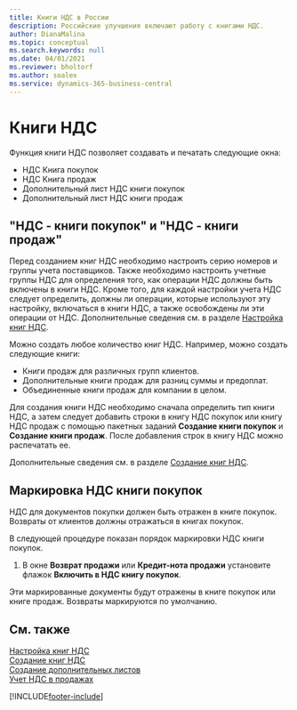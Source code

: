 ```yaml
---
title: Книги НДС в России
description: Российские улучшения включают работу с книгами НДС.
author: DianaMalina
ms.topic: conceptual
ms.search.keywords: null
ms.date: 04/01/2021
ms.reviewer: bholtorf
ms.author: soalex
ms.service: dynamics-365-business-central
---
```


# <a name="vat-ledgers"></a>Книги НДС

Функция книги НДС позволяет создавать и печатать следующие окна:

- НДС Книга покупок
- НДС Книга продаж
- Дополнительный лист НДС книги покупок
- Дополнительный лист НДС книги продаж

## <a name="vat-purchase-ledgers-and-vat-sales-ledgers"></a>"НДС - книги покупок" и "НДС - книги продаж"

Перед созданием книг НДС необходимо настроить серию номеров и группы учета поставщиков. Также необходимо настроить учетные группы НДС для определения того, как операции НДС должны быть включены в книги НДС. Кроме того, для каждой настройки учета НДС следует определить, должны ли операции, которые используют эту настройку, включаться в книги НДС, а также освобождены ли эти операции от НДС. Дополнительные сведения см. в разделе [Настройка книг НДС](How-to-Set-Up-VAT-Ledgers.md).

Можно создать любое количество книг НДС. Например, можно создать следующие книги: 

- Книги продаж для различных групп клиентов.
- Дополнительные книги продаж для разниц суммы и предоплат.
- Объединенные книги продаж для компании в целом.

Для создания книги НДС необходимо сначала определить тип книги НДС, а затем следует добавить строки в книгу НДС покупок или книгу НДС продаж с помощью пакетных заданий **Создание книги покупок** и **Создание книги продаж**. После добавления строк в книгу НДС можно распечатать ее.

Дополнительные сведения см. в разделе [Создание книг НДС](How-to-Create-VAT-Ledgers.md).

## <a name="marking-a-vat-purchase-ledger"></a>Маркировка НДС книги покупок

НДС для документов покупки должен быть отражен в книге покупок. Возвраты от клиентов должны отражаться в книгах покупок.

В следующей процедуре показан порядок маркировки НДС книги покупок. 

1. В окне **Возврат продажи** или **Кредит-нота продажи** установите флажок **Включить в НДС книгу покупок**.

Эти маркированные документы будут отражены в книге покупок или книге продаж. Возвраты маркируются по умолчанию.

## <a name="see-also"></a>См. также

[Настройка книг НДС](How-to-Set-Up-VAT-Ledgers.md)  
[Создание книг НДС](How-to-Create-VAT-Ledgers.md)  
[Создание дополнительных листов](How-to-Create-Additional-Sheets.md)  
[Учет НДС в продажах](Posting-VAT-on-Sales.md)  


[!INCLUDE[footer-include](../../includes/footer-banner.md)]

